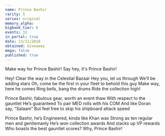 ```yaml
---
name: Prince Bashir
rarity: 5
series: original
memory_alpha:
bigbook_tier: 6
events: 32
in_portal: true
date: 13/11/2018
obtained: Giveaway
mega: false
published: true
---
```


Make way for Prince Bashir!
Say hey, it's Prince Bashir!

Hey! Clear the way in the Celestial Bazaar
Hey you, let us through
We’ll be adding stars
Oh, come be the first in your fleet to behold this guy
Make way, here he comes
Ring bells, bang the drums
Ride the collection high!

Prince Bashir, fabulous gear, worth an event thaw
With respect to the gauntlet
He’s guaranteed
To pair MED rolls with his COM
And like Doran say, “Salaam”
But feel free to skip his shipboard attack speed

Prince Bashir, he’s Engineered, kinda like Khan was
Strong as ten regular men and gentlemanly
He’s won collection awards
And stacks up VP rewards
Who boasts the best gauntlet scores?
Why, Prince Bashir!
